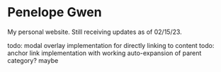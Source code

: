 # Penelope Gwen
My personal website. Still receiving updates as of 02/15/23.

todo: modal overlay implementation for directly linking to content
todo: anchor link implementation with working auto-expansion of parent category? maybe
